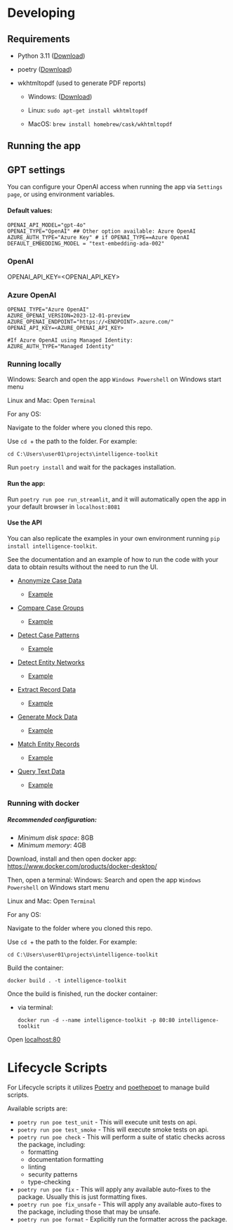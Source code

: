 # Developing 

## Requirements

- Python 3.11 ([Download](https://www.python.org/downloads/))
- poetry ([Download](https://python-poetry.org/docs/#installing-with-the-official-installer))
- wkhtmltopdf (used to generate PDF reports)

    - Windows: ([Download](https://wkhtmltopdf.org/downloads.html))

    - Linux:  `sudo apt-get install wkhtmltopdf`

    - MacOS: `brew install homebrew/cask/wkhtmltopdf`


## Running the app

## GPT settings

You can configure your OpenAI access when running the app via `Settings page`, or using environment variables.

#### Default values: 
```
OPENAI_API_MODEL="gpt-4o"
OPENAI_TYPE="OpenAI" ## Other option available: Azure OpenAI
AZURE_AUTH_TYPE="Azure Key" # if OPENAI_TYPE==Azure OpenAI
DEFAULT_EMBEDDING_MODEL = "text-embedding-ada-002"
```

### OpenAI
OPENAI_API_KEY=<OPENAI_API_KEY>

### Azure OpenAI
```
OPENAI_TYPE="Azure OpenAI"
AZURE_OPENAI_VERSION=2023-12-01-preview
AZURE_OPENAI_ENDPOINT="https://<ENDPOINT>.azure.com/"
OPENAI_API_KEY=<AZURE_OPENAI_API_KEY>

#If Azure OpenAI using Managed Identity:
AZURE_AUTH_TYPE="Managed Identity"
```

### Running locally

Windows: Search and open the app `Windows Powershell` on Windows start menu

Linux and Mac: Open `Terminal`

For any OS:

Navigate to the folder where you cloned this repo. 

Use `cd `+ the path to the folder. For example:

`cd C:\Users\user01\projects\intelligence-toolkit`

Run `poetry install` and wait for the packages installation.

#### Run the app:

Run `poetry run poe run_streamlit`, and it will automatically open the app in your default browser in `localhost:8081`

#### Use the API

You can also replicate the examples in your own environment running `pip install intelligence-toolkit`.

See the documentation and an example of how to run the code with your data to obtain results without the need to run the UI.
- [Anonymize Case Data](./app/workflows/anonymize_case_data/README.md)

    - [Example](./example_notebooks/anonymize_case_data.ipynb)

- [Compare Case Groups](./app/workflows/compare_case_groups/README.md)

    - [Example](./example_notebooks/compare_case_groups.ipynb)

- [Detect Case Patterns](./app/workflows/detect_case_patterns/README.md)

    - [Example](./example_notebooks/detect_case_patterns.ipynb)

- [Detect Entity Networks](./app/workflows/detect_entity_networks/README.md)

    - [Example](./example_notebooks/detect_entity_networks.ipynb)

- [Extract Record Data](./app/workflows/extract_record_data/README.md)

    - [Example](./example_notebooks/extract_record_data.ipynb)

- [Generate Mock Data](./app/workflows/generate_mock_data/README.md)

    - [Example](./example_notebooks/generate_mock_data.ipynb)

- [Match Entity Records](./app/workflows/match_entity_records/README.md)

    - [Example](./example_notebooks/match_entity_records.ipynb)
    
- [Query Text Data](./app/workflows/query_text_data/README.md)

    - [Example](./example_notebooks/query_text_data.ipynb)


### Running with docker

##### Recommended configuration:

- *Minimum disk space*: 8GB 
- *Minimum memory*: 4GB

Download, install and then open docker app: https://www.docker.com/products/docker-desktop/

Then, open a terminal:
Windows: Search and open the app `Windows Powershell` on Windows start menu

Linux and Mac: Open `Terminal`

For any OS:

Navigate to the folder where you cloned this repo. 

Use `cd `+ the path to the folder. For example:

`cd C:\Users\user01\projects\intelligence-toolkit`

Build the container:

`docker build . -t intelligence-toolkit`

Once the build is finished, run the docker container:

- via terminal:

    `docker run -d --name intelligence-toolkit -p 80:80 intelligence-toolkit`

Open [localhost:80](http://localhost:80)

# Lifecycle Scripts

For Lifecycle scripts it utilizes [Poetry](https://python-poetry.org/docs#installation) and [poethepoet](https://pypi.org/project/poethepoet/) to manage build scripts.

Available scripts are:

- `poetry run poe test_unit` - This will execute unit tests on api.
- `poetry run poe test_smoke` - This will execute smoke tests on api.
- `poetry run poe check` - This will perform a suite of static checks across the package, including:
  - formatting
  - documentation formatting
  - linting
  - security patterns
  - type-checking
- `poetry run poe fix` - This will apply any available auto-fixes to the package. Usually this is just formatting fixes.
- `poetry run poe fix_unsafe` - This will apply any available auto-fixes to the package, including those that may be unsafe.
- `poetry run poe format` - Explicitly run the formatter across the package.

